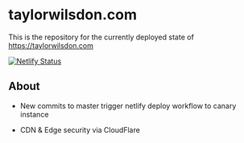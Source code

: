 # taylorwilsdon.com

This is the repository for the currently deployed state of https://taylorwilsdon.com

[![Netlify Status](https://api.netlify.com/api/v1/badges/accf2a40-85d5-456b-bade-5f85ef257403/deploy-status)](https://app.netlify.com/sites/taylorwilsdon/deploys)

## About

* New commits to master trigger netlify deploy workflow to canary instance

* CDN & Edge security via CloudFlare
